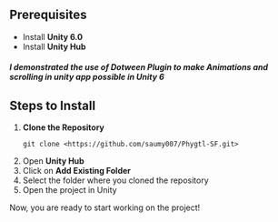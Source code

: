 <h2>Prerequisites</h2>
<ul>
    <li>Install <strong>Unity 6.0</strong></li>
    <li>Install <strong>Unity Hub</strong></li>
</ul>
<h5>
    I demonstrated the use of Dotween Plugin to make Animations and scrolling in unity app possible in Unity 6  
</h5>
<h2>Steps to Install</h2>
<ol>
    <li><strong>Clone the Repository</strong>
        <pre><code>git clone &lt;https://github.com/saumy007/Phygtl-SF.git&gt;</code></pre>
    </li>
    <li>Open <strong>Unity Hub</strong></li>
    <li>Click on <strong>Add Existing Folder</strong></li>
    <li>Select the folder where you cloned the repository</li>
    <li>Open the project in Unity</li>
</ol>

<p>Now, you are ready to start working on the project!</p>
